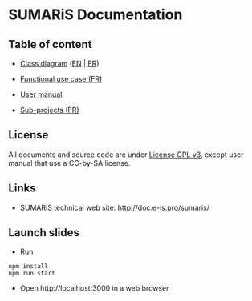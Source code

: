 # SUMARiS Documentation

## Table of content

- [Class diagram](model/index.md) ([EN](model/index.md) | [FR](model/index_fr.md))

- [Functional use case (FR)](use-case/index.md)

- [User manual](user-manual/index.md)

- [Sub-projects (FR)](projects/index.md)

## License

All documents and source code are under [License GPL v3](./LICENSE), except user manual that use a CC-by-SA license.

## Links

 - SUMARiS technical web site: http://doc.e-is.pro/sumaris/

## Launch slides

- Run 
```
npm install
npm run start
```
- Open http://localhost:3000 in a web browser 